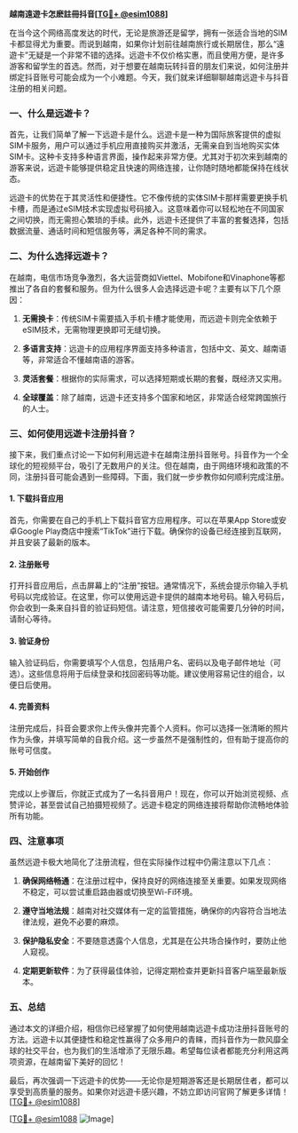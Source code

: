 **越南遠遊卡怎麽註冊抖音[[TG💪+ @esim1088](https://t.me/s/esim1088)]**

在当今这个网络高度发达的时代，无论是旅游还是留学，拥有一张适合当地的SIM卡都显得尤为重要。而说到越南，如果你计划前往越南旅行或长期居住，那么“遠遊卡”无疑是一个非常不错的选择。远遊卡不仅价格实惠，而且使用方便，是许多游客和留学生的首选。然而，对于想要在越南玩转抖音的朋友们来说，如何注册并绑定抖音账号可能会成为一个小难题。今天，我们就来详细聊聊越南远遊卡与抖音注册的相关问题。

### 一、什么是远遊卡？

首先，让我们简单了解一下远遊卡是什么。远遊卡是一种为国际旅客提供的虚拟SIM卡服务，用户可以通过手机应用直接购买并激活，无需亲自到当地购买实体SIM卡。这种卡支持多种语言界面，操作起来非常方便。尤其对于初次来到越南的游客来说，远遊卡能够提供稳定且快速的网络连接，让你随时随地都能保持在线状态。

远遊卡的优势在于其灵活性和便捷性。它不像传统的实体SIM卡那样需要更换手机卡槽，而是通过eSIM技术实现虚拟号码接入。这意味着你可以轻松地在不同国家之间切换，而无需担心繁琐的手续。此外，远遊卡还提供了丰富的套餐选择，包括数据流量、通话时间和短信服务等，满足各种不同的需求。

### 二、为什么选择远遊卡？

在越南，电信市场竞争激烈，各大运营商如Viettel、Mobifone和Vinaphone等都推出了各自的套餐和服务。但为什么很多人会选择远遊卡呢？主要有以下几个原因：

1. **无需换卡**：传统SIM卡需要插入手机卡槽才能使用，而远遊卡则完全依赖于eSIM技术，无需物理更换即可无缝切换。
   
2. **多语言支持**：远遊卡的应用程序界面支持多种语言，包括中文、英文、越南语等，非常适合不懂越南语的游客。
   
3. **灵活套餐**：根据你的实际需求，可以选择短期或长期的套餐，既经济又实用。
   
4. **全球覆盖**：除了越南，远遊卡还支持多个国家和地区，非常适合经常跨国旅行的人士。

### 三、如何使用远遊卡注册抖音？

接下来，我们重点讨论一下如何利用远遊卡在越南注册抖音账号。抖音作为一个全球化的短视频平台，吸引了无数用户的关注。但在越南，由于网络环境和政策的不同，注册抖音可能会遇到一些障碍。下面，我们就一步步教你如何顺利完成注册。

#### 1. 下载抖音应用

首先，你需要在自己的手机上下载抖音官方应用程序。可以在苹果App Store或安卓Google Play商店中搜索“TikTok”进行下载。确保你的设备已经连接到互联网，并且安装了最新的版本。

#### 2. 注册账号

打开抖音应用后，点击屏幕上的“注册”按钮。通常情况下，系统会提示你输入手机号码以完成验证。在这里，你可以使用远遊卡提供的越南本地号码。输入号码后，你会收到一条来自抖音的验证码短信。请注意，短信接收可能需要几分钟的时间，请耐心等待。

#### 3. 验证身份

输入验证码后，你需要填写个人信息，包括用户名、密码以及电子邮件地址（可选）。这些信息将用于后续登录和找回密码等功能。建议使用容易记住的组合，以便日后使用。

#### 4. 完善资料

注册完成后，抖音会要求你上传头像并完善个人资料。你可以选择一张清晰的照片作为头像，并填写简单的自我介绍。这一步虽然不是强制性的，但有助于提高你的账号可信度。

#### 5. 开始创作

完成以上步骤后，你就正式成为了一名抖音用户！现在，你可以开始浏览视频、点赞评论，甚至尝试自己拍摄短视频了。远遊卡稳定的网络连接将帮助你流畅地体验所有功能。

### 四、注意事项

虽然远遊卡极大地简化了注册流程，但在实际操作过程中仍需注意以下几点：

1. **确保网络畅通**：在注册过程中，保持良好的网络连接至关重要。如果发现网络不稳定，可以尝试重启路由器或切换至Wi-Fi环境。

2. **遵守当地法规**：越南对社交媒体有一定的监管措施，确保你的内容符合当地法律法规，避免不必要的麻烦。

3. **保护隐私安全**：不要随意透露个人信息，尤其是在公共场合操作时，要防止他人窥视。

4. **定期更新软件**：为了获得最佳体验，记得定期检查并更新抖音客户端至最新版本。

### 五、总结

通过本文的详细介绍，相信你已经掌握了如何使用越南远遊卡成功注册抖音账号的方法。远遊卡以其便捷性和稳定性赢得了众多用户的青睐，而抖音作为一款风靡全球的社交平台，也为我们的生活增添了无限乐趣。希望每位读者都能充分利用这两项资源，在越南留下美好的回忆！

最后，再次强调一下远遊卡的优势——无论你是短期游客还是长期居住者，都可以享受到高质量的服务。如果你对远遊卡感兴趣，不妨立即访问官网了解更多详情！[[TG💪+ @esim1088](https://t.me/s/esim1088)] 

[[TG💪+ @esim1088](https://t.me/s/esim1088) ![Image](https://i.postimg.cc/4NQfJmqS/Snipaste-2025-05-13-00-14-12.png)]